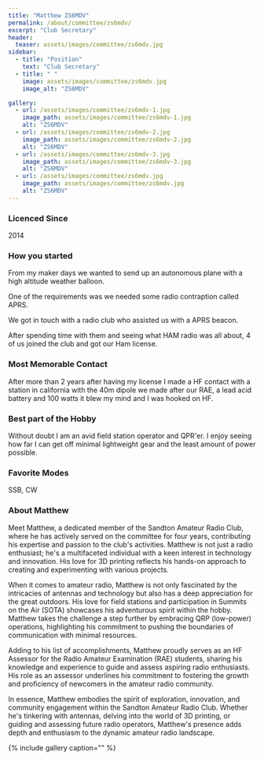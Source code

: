 ```yaml
---
title: "Matthew ZS6MDV"
permalink: /about/committee/zs6mdv/
excerpt: "Club Secretary"
header:
  teaser: assets/images/committee/zs6mdv.jpg
sidebar:
  - title: "Position"
    text: "Club Secretary"
  - title: " "
    image: assets/images/committee/zs6mdv.jpg
    image_alt: "ZS6MDV"

gallery:
  - url: /assets/images/committee/zs6mdv-1.jpg
    image_path: assets/images/committee/zs6mdv-1.jpg
    alt: "ZS6MDV"
  - url: /assets/images/committee/zs6mdv-2.jpg
    image_path: assets/images/committee/zs6mdv-2.jpg
    alt: "ZS6MDV"
  - url: /assets/images/committee/zs6mdv-3.jpg
    image_path: assets/images/committee/zs6mdv-3.jpg
    alt: "ZS6MDV"
  - url: /assets/images/committee/zs6mdv.jpg
    image_path: assets/images/committee/zs6mdv.jpg
    alt: "ZS6MDV"
---
```


### Licenced Since
2014

### How you started
From my maker days we wanted to send up an autonomous plane with a high altitude weather balloon. 

One of the requirements was we needed some radio contraption called APRS. 

We got in touch with a radio club who assisted us with a APRS beacon. 

After spending time with them and seeing what HAM radio was all about, 4 of us joined the club and got our Ham license.

### Most Memorable Contact
After more than 2 years after having my license I made a HF contact with a station in california with the 40m dipole we made after our RAE, a lead acid battery and 100 watts it blew my mind and I was hooked on HF.

### Best part of the Hobby
Without doubt I am an avid field station operator and QPR'er. I enjoy seeing how far I can get off minimal lightweight gear and the least amount of power possible.

### Favorite Modes
SSB, CW

### About Matthew 
Meet Matthew, a dedicated member of the Sandton Amateur Radio Club, where he has actively served on the committee for four years, contributing his expertise and passion to the club's activities. Matthew is not just a radio enthusiast; he's a multifaceted individual with a keen interest in technology and innovation. His love for 3D printing reflects his hands-on approach to creating and experimenting with various projects.

When it comes to amateur radio, Matthew is not only fascinated by the intricacies of antennas and technology but also has a deep appreciation for the great outdoors. His love for field stations and participation in Summits on the Air (SOTA) showcases his adventurous spirit within the hobby. Matthew takes the challenge a step further by embracing QRP (low-power) operations, highlighting his commitment to pushing the boundaries of communication with minimal resources.

Adding to his list of accomplishments, Matthew proudly serves as an HF Assessor for the Radio Amateur Examination (RAE) students, sharing his knowledge and experience to guide and assess aspiring radio enthusiasts. His role as an assessor underlines his commitment to fostering the growth and proficiency of newcomers in the amateur radio community.

In essence, Matthew embodies the spirit of exploration, innovation, and community engagement within the Sandton Amateur Radio Club. Whether he's tinkering with antennas, delving into the world of 3D printing, or guiding and assessing future radio operators, Matthew's presence adds depth and enthusiasm to the dynamic amateur radio landscape.


{% include gallery caption="" %}
